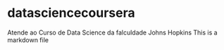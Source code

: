 # datasciencecoursera
Atende ao Curso de Data Science da falculdade Johns Hopkins
 This is a markdown file

